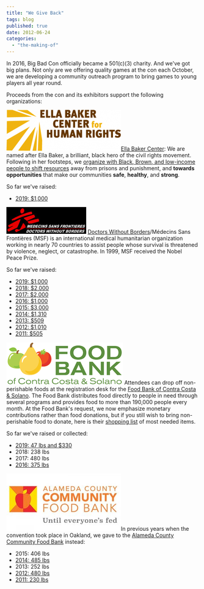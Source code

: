 ```yaml
---
title: "We Give Back"
tags: blog
published: true
date: 2012-06-24
categories: 
  - "the-making-of"
---
```


In 2016, Big Bad Con officially became a 501(c)(3) charity. And we've got big plans. Not only are we offering quality games at the con each October, we are developing a community outreach program to bring games to young players all year round.

Proceeds from the con and its exhibitors support the following organizations:

[![](/images/EBC_Logo-300x107.png)](https://ellabakercenter.org/)[Ella Baker Center](https://ellabakercenter.org/): We are named after Ella Baker, a brilliant, black hero of the civil rights movement. Following in her footsteps, we [organize with Black, Brown, and low-income people to shift resources](https://ellabakercenter.org/member?language=en) away from prisons and punishment, and **towards opportunities** that make our communities **safe**, **healthy**, and **strong**.

So far we've raised:

- [2019: $1,000](https://www.bigbadcon.com/2019-ella-baker-center-donation/)

[![Doctors Without Borders](/images/msf-logo-header.jpg "Doctors Without Borders")](http://www.doctorswithoutborders.org) [Doctors Without Borders](http://www.doctorswithoutborders.org/)/Médecins Sans Frontières (MSF) is an international medical humanitarian organization working in nearly 70 countries to assist people whose survival is threatened by violence, neglect, or catastrophe. In 1999, MSF received the Nobel Peace Prize.

So far we've raised:

- [2019: $1,000](https://www.bigbadcon.com/2019-doctors-without-borders-donation/)
- [2018: $2,000](https://www.bigbadcon.com/2017-doctors-without-borders-contribution/)
- [2017: $2,000](https://www.bigbadcon.com/2017-doctors-without-borders-contribution/)
- [2016: $1,000](https://www.bigbadcon.com/2016-doctors-without-borders-contribution/)
- [2015: $3,000](https://www.bigbadcon.com/2015-more-good-than-weve-ever-done-before/)
- [2014: $1,310](https://www.bigbadcon.com/big-bad-con-2014-contributions/)
- [2013: $509](https://www.bigbadcon.com/big-bad-doctors/)
- [2012: $1,010](https://www.bigbadcon.com/giving-twice-as-much-at-big-bad-con-2011/)
- [2011: $505](https://www.bigbadcon.com/doing-good/)

[![Food Bank of Contra Costa Country and Solano](/images/FBCCS-Logo-sm.png)](https://www.foodbankccs.org) Attendees can drop off non-perishable foods at the registration desk for the [Food Bank of Contra Costa & Solano](https://www.foodbankccs.org). The Food Bank distributes food directly to people in need through several programs and provides food to more than 190,000 people every month. At the Food Bank's request, we now emphasize monetary contributions rather than food donations, but if you still wish to bring non-perishable food to donate, here is their [shopping list](https://www.bigbadcon.com/wp-content/uploads/2017/10/Food-Drive-Shopping-List.pdf) of most needed items.

So far we've raised or collected:

- [2019: 47 lbs and $330](https://www.bigbadcon.com/2019-feeding-america-donation/)
- 2018: 238 lbs
- 2017: 480 lbs
- [2016: 375 lbs](https://www.bigbadcon.com/375-pounds/)

[![](/images/https___cdn.evbuc_.com_images_46593185_26672553001_1_original-300x150.jpg)](https://www.accfb.org/)In previous years when the convention took place in Oakland, we gave to the [Alameda County Community Food Bank](https://www.accfb.org/) instead:

- 2015: 406 lbs
- [2014: 485 lbs](https://www.bigbadcon.com/2015-alameda-county-community-food-back-contributions/)
- 2013: 252 lbs
- [2012: 480 lbs](https://www.bigbadcon.com/480-pounds-of-goodness/)
- [2011: 230 lbs](https://www.bigbadcon.com/doing-good/)
